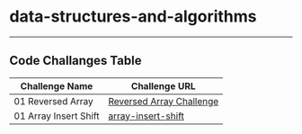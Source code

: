 # data-structures-and-algorithms

---

## Code Challanges Table

| Challenge Name | Challenge URL                                              |
|----------------|------------------------------------------------------------|
| 01 Reversed Array | [Reversed Array Challenge](./CodeChallenge01/Main.java) |
| 01 Array Insert Shift | [array-insert-shift](./CodeChallange02/Main.java) |

